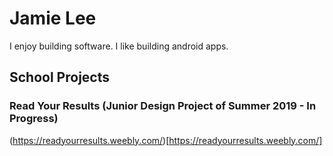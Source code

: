 # Jamie Lee

I enjoy building software. I like building android apps.

## School Projects

### Read Your Results (Junior Design Project of Summer 2019 - In Progress)
(https://readyourresults.weebly.com/)[https://readyourresults.weebly.com/]


